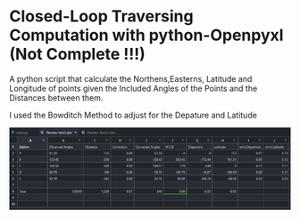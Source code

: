 # Closed-Loop Traversing Computation with python-Openpyxl (Not Complete !!!)

A python script that calculate the Northens,Easterns, Latitude and Longitude of points given the Included Angles of the Points and the Distances between them.

I used the Bowditch Method to adjust for the Depature and Latitude

![A preview of the worksheet](images/traverse2.png)
